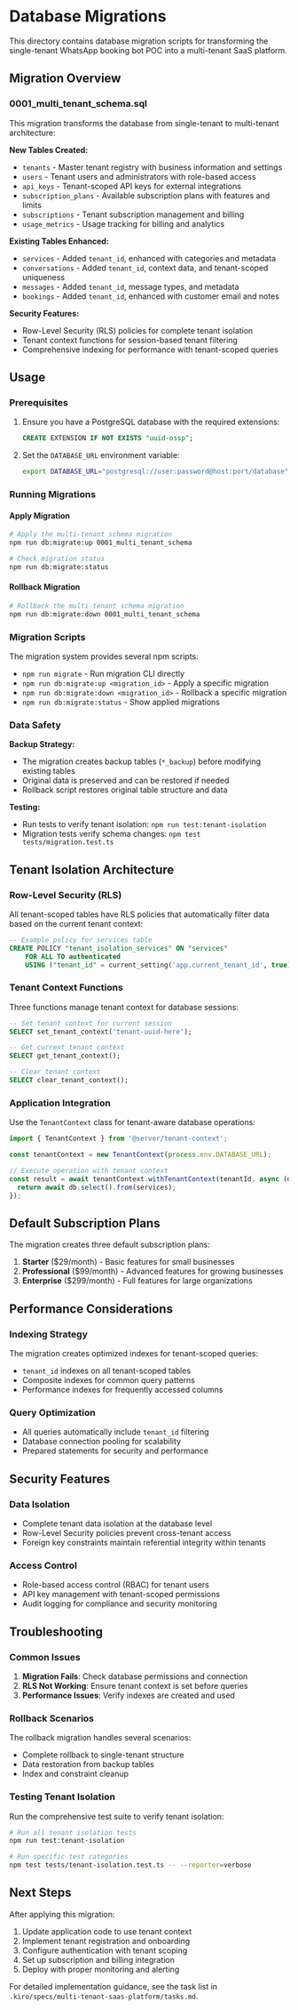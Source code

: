 # Database Migrations

This directory contains database migration scripts for transforming the single-tenant WhatsApp booking bot POC into a multi-tenant SaaS platform.

## Migration Overview

### 0001_multi_tenant_schema.sql

This migration transforms the database from single-tenant to multi-tenant architecture:

**New Tables Created:**
- `tenants` - Master tenant registry with business information and settings
- `users` - Tenant users and administrators with role-based access
- `api_keys` - Tenant-scoped API keys for external integrations
- `subscription_plans` - Available subscription plans with features and limits
- `subscriptions` - Tenant subscription management and billing
- `usage_metrics` - Usage tracking for billing and analytics

**Existing Tables Enhanced:**
- `services` - Added `tenant_id`, enhanced with categories and metadata
- `conversations` - Added `tenant_id`, context data, and tenant-scoped uniqueness
- `messages` - Added `tenant_id`, message types, and metadata
- `bookings` - Added `tenant_id`, enhanced with customer email and notes

**Security Features:**
- Row-Level Security (RLS) policies for complete tenant isolation
- Tenant context functions for session-based tenant filtering
- Comprehensive indexing for performance with tenant-scoped queries

## Usage

### Prerequisites

1. Ensure you have a PostgreSQL database with the required extensions:
   ```sql
   CREATE EXTENSION IF NOT EXISTS "uuid-ossp";
   ```

2. Set the `DATABASE_URL` environment variable:
   ```bash
   export DATABASE_URL="postgresql://user:password@host:port/database"
   ```

### Running Migrations

#### Apply Migration
```bash
# Apply the multi-tenant schema migration
npm run db:migrate:up 0001_multi_tenant_schema

# Check migration status
npm run db:migrate:status
```

#### Rollback Migration
```bash
# Rollback the multi-tenant schema migration
npm run db:migrate:down 0001_multi_tenant_schema
```

### Migration Scripts

The migration system provides several npm scripts:

- `npm run migrate` - Run migration CLI directly
- `npm run db:migrate:up <migration_id>` - Apply a specific migration
- `npm run db:migrate:down <migration_id>` - Rollback a specific migration  
- `npm run db:migrate:status` - Show applied migrations

### Data Safety

**Backup Strategy:**
- The migration creates backup tables (`*_backup`) before modifying existing tables
- Original data is preserved and can be restored if needed
- Rollback script restores original table structure and data

**Testing:**
- Run tests to verify tenant isolation: `npm run test:tenant-isolation`
- Migration tests verify schema changes: `npm test tests/migration.test.ts`

## Tenant Isolation Architecture

### Row-Level Security (RLS)

All tenant-scoped tables have RLS policies that automatically filter data based on the current tenant context:

```sql
-- Example policy for services table
CREATE POLICY "tenant_isolation_services" ON "services"
    FOR ALL TO authenticated
    USING ("tenant_id" = current_setting('app.current_tenant_id', true));
```

### Tenant Context Functions

Three functions manage tenant context for database sessions:

```sql
-- Set tenant context for current session
SELECT set_tenant_context('tenant-uuid-here');

-- Get current tenant context
SELECT get_tenant_context();

-- Clear tenant context
SELECT clear_tenant_context();
```

### Application Integration

Use the `TenantContext` class for tenant-aware database operations:

```typescript
import { TenantContext } from '@server/tenant-context';

const tenantContext = new TenantContext(process.env.DATABASE_URL);

// Execute operation with tenant context
const result = await tenantContext.withTenantContext(tenantId, async (db) => {
  return await db.select().from(services);
});
```

## Default Subscription Plans

The migration creates three default subscription plans:

1. **Starter** ($29/month) - Basic features for small businesses
2. **Professional** ($99/month) - Advanced features for growing businesses  
3. **Enterprise** ($299/month) - Full features for large organizations

## Performance Considerations

### Indexing Strategy

The migration creates optimized indexes for tenant-scoped queries:

- `tenant_id` indexes on all tenant-scoped tables
- Composite indexes for common query patterns
- Performance indexes for frequently accessed columns

### Query Optimization

- All queries automatically include `tenant_id` filtering
- Database connection pooling for scalability
- Prepared statements for security and performance

## Security Features

### Data Isolation

- Complete tenant data isolation at the database level
- Row-Level Security policies prevent cross-tenant access
- Foreign key constraints maintain referential integrity within tenants

### Access Control

- Role-based access control (RBAC) for tenant users
- API key management with tenant-scoped permissions
- Audit logging for compliance and security monitoring

## Troubleshooting

### Common Issues

1. **Migration Fails**: Check database permissions and connection
2. **RLS Not Working**: Ensure tenant context is set before queries
3. **Performance Issues**: Verify indexes are created and used

### Rollback Scenarios

The rollback migration handles several scenarios:
- Complete rollback to single-tenant structure
- Data restoration from backup tables
- Index and constraint cleanup

### Testing Tenant Isolation

Run the comprehensive test suite to verify tenant isolation:

```bash
# Run all tenant isolation tests
npm run test:tenant-isolation

# Run specific test categories
npm test tests/tenant-isolation.test.ts -- --reporter=verbose
```

## Next Steps

After applying this migration:

1. Update application code to use tenant context
2. Implement tenant registration and onboarding
3. Configure authentication with tenant scoping
4. Set up subscription and billing integration
5. Deploy with proper monitoring and alerting

For detailed implementation guidance, see the task list in `.kiro/specs/multi-tenant-saas-platform/tasks.md`.